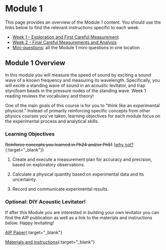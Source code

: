 # Module 1

This page provides an overview of the Module 1 content. You should use the links below to find the relevant instructions specific to each week.

+ [Week 1 - Exploration and First Careful Measurement](week1)
+ [Week 2 - Final Careful Measurements and Analysis](week2)
+ [Mini-questions](mini-questions):  all the Module 1 mini-questions in one location


## Module 1 Overview 

In this module you will measure the speed of sound by exciting a sound wave of a known frequency and measuring its wavelength.  Specifically, you will excite a standing wave of sound in an acoustic levitator, and trap styrofoam beads in the pressure nodes of the standing wave.  Week 1 reading reviews the vocabulary and theory!

One of the main goals of this course is for you to "think like an experimental physicist." Instead of primarily reinforcing specific concepts from other physics courses you've taken, learning objectives for each module focus on the experimental process and analytical skills.  

### Learning Objectives

~~Reinforce concepts you learned in Ph24 and/or Ph51~~ ([why not?](https://physicstoday.scitation.org/doi/10.1063/PT.3.3816){:target="_blank"})

1. Create and execute a measurement plan for accuracy and precision, based on exploratory observations. 

2. Calculate a physical quantity based on experimental data and its uncertainty.

3. Record and communicate experimental results.


### Optional: DIY Acoustic Levitator!
If after this Module you are interested in building your own levitator you can find the AIP publication as well as a link to the materials and instructions below. Happy levitating!

[AIP Paper](https://aip.scitation.org/doi/full/10.1063/1.4989995){:target="_blank"}

[Materials and instructions](https://www.instructables.com/id/Acoustic-Levitator/){:target="_blank"}
